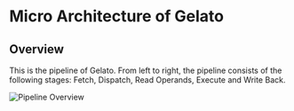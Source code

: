 # Micro Architecture of Gelato

## Overview

This is the pipeline of Gelato. From left to right, the pipeline consists of the following stages: Fetch, Dispatch, Read Operands, Execute and Write Back.

![Pipeline Overview](asset/pipeline.svg)